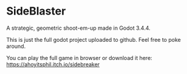 # SideBlaster
A strategic, geometric shoot-em-up made in Godot 3.4.4. 

This is just the full godot project uploaded to github. Feel free to poke around.

You can play the full game in browser or download it here: https://ahoyitsphil.itch.io/sidebreaker
